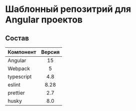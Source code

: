 # Шаблонный репозитрий для Angular проектов

## Состав

| Компонент  | Версия |
| ---------- | :----: |
| Angular    |   15   |
| Webpack    |   5    |
| typescript |  4.8   |
| eslint     |  8.28  |
| prettier   |  2.7   |
| husky      |  8.0   |
